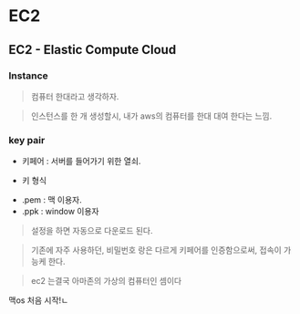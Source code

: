 # EC2 

















## EC2 - Elastic Compute Cloud

### Instance

> 컴퓨터 한대라고 생각하자.

> 인스턴스를 한 개 생성할시, 내가 aws의 컴퓨터를 한대 대여 한다는 느낌.




### key pair
* 키페어 :  서버를 들어가기 위한 열쇠.

* 키 형식
- .pem : 맥 이용자.
- .ppk : window 이용자

> 설정을 하면 자동으로 다운로드 된다.

> 기존에 자주 사용하던, 비밀번호 랑은 다르게 키페어를 인증함으로써, 접속이 가능케 한다.


> ec2 는결국 아마존의 가상의 컴퓨터인 셈이다


맥os 처음 시작!ㄴ













